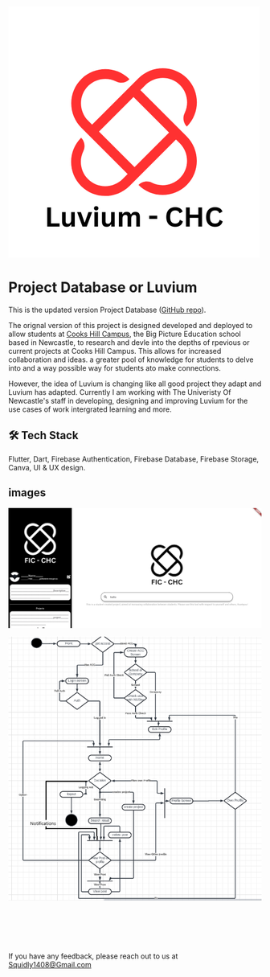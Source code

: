 ![Logo](https://raw.githubusercontent.com/Squidly1408/fic/main/assets/images/fic_logo.png)

# Project Database or Luvium 

This is the updated version Project Database ([GitHub repo](https://github.com/Squidly1408/project_database)). 

The orignal version of this project is designed developed and deployed to allow students at [Cooks Hill Campus](https://cookshill-s.schools.nsw.gov.au/), the Big Picture Education school based in Newcastle, to research and devle into the depths of rpevious or current projects at Cooks Hill Campus. This allows for increased collaboration and ideas. a greater pool of knowledge for students to delve into and a way possible way for students ato make connections.

However, the idea of Luvium is changing like all good project they adapt and Luvium has adapted. Currently I am working with The Univeristy Of Newcastle's staff in developing, designing and improving Luvium for the use cases of work intergrated learning and more. 

## 🛠 Tech Stack
Flutter, Dart, Firebase Authentication, Firebase Database, Firebase Storage, Canva, UI & UX design.

## images
![Logo](https://raw.githubusercontent.com/Squidly1408/fic/main/assets/images/Screenshot%202024-02-12%20200303.png)

![Logo](https://raw.githubusercontent.com/Squidly1408/fic/main/assets/images/Activity%20diagram.png)

\
\
\
\
\
If you have any feedback, please reach out to us at Squidly1408@Gmail.com
